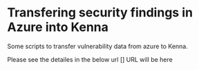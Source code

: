 # Transfering security findings in Azure into Kenna 

Some scripts to transfer vulnerability data from azure to Kenna. 

Please see the detailes in the below url
[] URL will be here